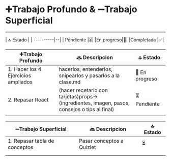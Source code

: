 
# ➕Trabajo Profundo & ➖Trabajo Superficial
---

| 🔝 Estado | 
| ----------|--| 
| Pendiente |⏳|
|En progreso|🔄|
|Completada |✅|

| ➕Trabajo Profundo                   | 🔜 Descripcion                                                                                    | 🔝 Estado      |
| ----------------------------------- | ------------------------------------------------------------------------------------------------- | -------------- |
| 1. Hacer los 4 Ejercicios ampliados | hacerlos, entenderlos, snipearlos y pasarlos a la clase.md                                        | 🔄 En progreso |
| 2. Repasar React                    | (hacer recetario con tarjetas)props-> <br>(ingredientes, imagen, pasos, consejos o tips al final) | ⏳ Pendiente    |
|                                     |                                                                                                   |                |

| ➖Trabajo Superficial          | 🔜 Descripcion            | 🔝 Estado      |
| ----------------------------- | ------------------------- | -------------- |
| 1. Repasar tabla de conceptos | Pasar conceptos a Quizlet | ⏳     |
|                               |                           | |
|                               |                           |   |




